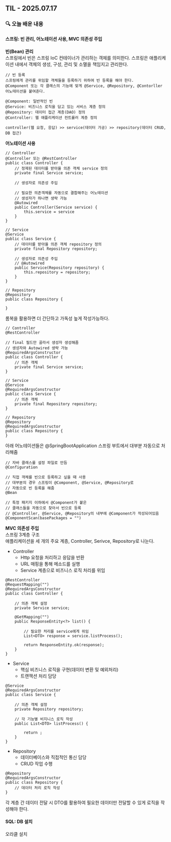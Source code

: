 ## TIL - 2025.07.17

### 🔍 오늘 배운 내용

#### 스프링: 빈 관리, 어노테이션 사용, MVC 의존성 주입

**빈(Bean) 관리**   
스프링에서 빈은 스프링 IoC 컨테이너가 관리하는 객체를 의미한다. 스프링은 애플리케이션 내에서 객체의 생성, 구성, 관리 및 소멸을 책임지고 관리한다.
```
// 빈 등록
스프링에게 관리를 위임할 객체들을 등록하기 위하여 빈 등록을 해야 한다.
@Component 또는 각 클래스의 기능에 맞게 @Service, @Repository, @Contorller 어노테이션을 붙여준다.

@Component: 일반적인 빈
@Service: 비즈니스 로직을 담고 있는 서비스 계층 정의
@Repository: 데이터 접근 계층(DAO) 정의
@Controller: 웹 애플리케이션 컨트롤러 계층 정의

controller(웹 요청, 응답) >> service(데이터 가공) >> repository(데이터 CRUD, DB 접근)
```

**어노테이션 사용**
```
// Controller
@Controller 또는 @RestController
public class Controller {
    // 정제된 데이터를 받아올 의존 객체 service 정의 
    private final Service service;

    // 생성자로 의존성 주입

    // 필요한 의존객체를 자동으로 결합해주는 어노테이션
    // 생성자가 하나면 생략 가능 
    @Autowired 
    public Controller(Service service) {
        this.service = service
    }
}

// Service
@Service
public class Service {
    // 데이터를 받아올 의존 객체 repository 정의
    private final Repository repository;

    // 생성자로 의존성 주입
    // @Autowired
    public Service(Repository repository) {
        this.repository = repository;
    }
}

// Repository
@Repository
public class Repository {

}
```
롬복을 활용하면 더 간단하고 가독성 높게 작성가능하다.
```
// Controller
@RestController

// final 필드만 골라서 생성자 생성해줌
// 생성자와 Autowired 생략 가능
@RequiredArgsConstructor 
public class Controller {
    // 의존 객체 
    private final Service service;
}

// Service
@Service
@RequiredArgsConstructor 
public class Service {
    // 의존 객체 
    private final Repository repository;
}

// Repository
@Repository
@RequiredArgsConstructor 
public class Repository {
}
```
아래 어노테이션들은 @SpringBootApplication 스프링 부트에서 대부분 자동으로 처리해줌
```
// 자바 클래스를 설정 파일로 만듬
@Configuration 

// 직접 객체를 빈으로 등록하고 싶을 때 사용
// 대부분의 경우 스프링이 @Component, @Service, @Repository로 
// 자동으로 빈 등록을 해줌
@Bean

// 특정 패키지 이하에서 @Component가 붙은 
// 클래스들을 자동으로 찾아서 빈으로 등록
// @Controller, @Service, @Repository의 내부에 @Component가 작성되어있음
@ComponentScan(basePackages = "")
```

**MVC 의존성 주입**   
스프링 3계층 구조   
애플리케이션을 세 개의 주요 계층, Controller, Serivce, Repository로 나눈다. 
- Controller   
    - Http 요청을 처리하고 응답을 반환
    - URL 매핑을 통해 메소드를 실행
    - Service 계층으로 비즈니스 로직 처리를 위임
```
@RestController
@RequestMapping("")
@RequiredArgsConstructor
public class Controller {

    // 의존 객체 설정
    private Service service;

    @GetMapping("")
    public ResponseEntity<?> list() {
        
        // 필요한 처리를 service에게 위임
        List<DTO> response = service.listProcess();

        return ResponseEntity.ok(response);
    }
}
```
- Service  
    - 핵심 비즈니스 로직을 구현(데이터 변환 및 예외처리)
    - 트랜잭션 처리 담당
```
@Service
@RequiredArgsConstructor
public class Service {

    // 의존 객체 설정
    private Repository repository;

    // 각 기능별 비지니스 로직 작성
    public List<DTO> listProcess() {

        return ;
    }
}
```
- Repository
    - 데이터베이스와 직접적인 통신 담당
    - CRUD 작업 수행
```
@Repository
@RequiredArgsConstructor
public class Repository {
    // 데이터 처리 로직 작성
}
```
   
각 계층 간 데이터 전달 시 DTO를 활용하여 필요한 데이터만 전달할 수 있게 로직을 작성해야 한다.   


#### SQL: DB 설치
오라클 설치   

